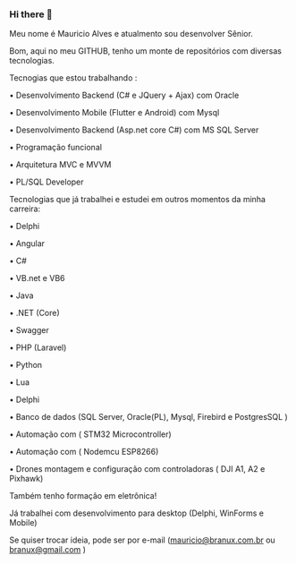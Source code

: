 ### Hi there 👋

<!--
**branux/branux** is a ✨ _special_ ✨ repository because its `README.md` (this file) appears on your GitHub profile.

Here are some ideas to get you started:

- 🔭 I’m currently working on ...
- 🌱 I’m currently learning ...
- 👯 I’m looking to collaborate on ...
- 🤔 I’m looking for help with ...
- 💬 Ask me about ...
- 📫 How to reach me: ...
- 😄 Pronouns: ...
- ⚡ Fun fact: ...
-->

Meu nome é Mauricio Alves e atualmento sou desenvolver Sênior.

Bom, aqui no meu GITHUB, tenho um monte de repositórios com diversas tecnologias.

Tecnogias que estou trabalhando :

• Desenvolvimento Backend (C# e JQuery + Ajax) com Oracle

• Desenvolvimento Mobile (Flutter e Android) com Mysql

• Desenvolvimento Backend (Asp.net core C#) com MS SQL Server

• Programação funcional

• Arquitetura MVC e MVVM

• PL/SQL Developer


Tecnologias que já trabalhei e estudei em outros momentos da minha carreira:

• Delphi

• Angular

• C#

• VB.net e VB6

• Java

• .NET (Core)

• Swagger

• PHP (Laravel)

• Python

• Lua

• Delphi

• Banco de dados (SQL Server, Oracle(PL), Mysql, Firebird e PostgresSQL )

• Automação com ( STM32 Microcontroller) 

• Automação com ( Nodemcu ESP8266)

• Drones montagem e configuração com controladoras ( DJI A1, A2 e Pixhawk)

Também tenho formação em eletrônica!

Já trabalhei com desenvolvimento para desktop (Delphi, WinForms e Mobile)

Se quiser trocar ideia, pode ser por e-mail (mauricio@branux.com.br ou  branux@gmail.com )
